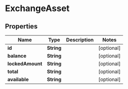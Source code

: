 

# ExchangeAsset


## Properties

| Name | Type | Description | Notes |
|------------ | ------------- | ------------- | -------------|
|**id** | **String** |  |  [optional] |
|**balance** | **String** |  |  [optional] |
|**lockedAmount** | **String** |  |  [optional] |
|**total** | **String** |  |  [optional] |
|**available** | **String** |  |  [optional] |



